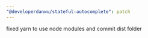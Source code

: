 ```yaml
---
"@developerdanwu/stateful-autocomplete": patch
---
```


fixed yarn to use node modules and commit dist folder

